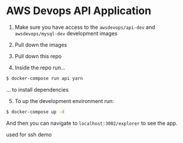 # AWS Devops API Application

1) Make sure you have access to the `awsdevops/api-dev` and `awsdevops/mysql-dev` development images

2) Pull down the images

3) Pull down this repo

4) Inside the repo run...

```bash
$ docker-compose run api yarn
```
... to install dependencies

5) To up the development environment run:

```bash
$ docker-compose up -d
```

And then you can navigate to `localhost:3002/explorer` to see the app.

used for ssh demo
